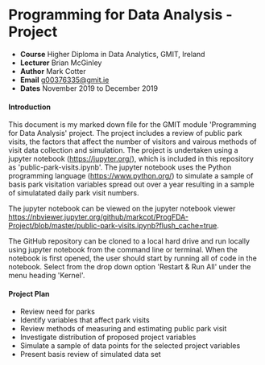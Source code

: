 # Programming for Data Analysis - Project
- **Course** Higher Diploma in Data Analytics, GMIT, Ireland
- **Lecturer** Brian McGinley
- **Author** Mark Cotter
- **Email** g00376335@gmit.ie
- **Dates** November 2019 to December 2019

#### Introduction
This document is my marked down file for the GMIT module 'Programming for Data Analysis' project. The project includes a review of public park  visits, the factors that affect the number of visitors and vairous methods of visit data collection and simulation. The project is undertaken using a jupyter notebook (https://jupyter.org/), which is included in this repository as 'public-park-visits.ipynb'. The jupyter notebook uses the Python programming language (https://www.python.org/) to simulate a sample of basis park visitation variables spread out over a year resulting in a sample of simulatated daily park visit numbers.

The jupyter notebook can be viewed on the jupyter notebook viewer https://nbviewer.jupyter.org/github/markcot/ProgFDA-Project/blob/master/public-park-visits.ipynb?flush_cache=true.

The GitHub repository  can be cloned to a local hard drive and run locally using jupyter notebook from the command line or terminal. When the notebook is first opened, the user should start by running all of code in the notebook. Select from the drop down option 'Restart & Run All' under the menu heading 'Kernel'.

#### Project Plan

- Review need for parks
- Identify variables that affect park visits
- Review methods of measuring and estimating public park visit
- Investigate distribution of proposed project variables
- Simulate a sample of data points for the selected project variables
- Present basis review of simulated data set